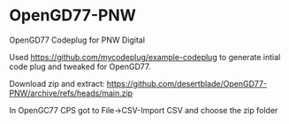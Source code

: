 # OpenGD77-PNW
OpenGD77 Codeplug for PNW Digital

Used https://github.com/mycodeplug/example-codeplug to generate intial code plug and tweaked for OpenGD77.

Download zip and extract: https://github.com/desertblade/OpenGD77-PNW/archive/refs/heads/main.zip

In OpenGC77 CPS got to File->CSV-Import CSV and choose the zip folder
